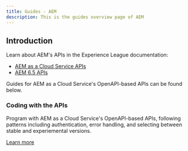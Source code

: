 ```yaml
---
title: Guides - AEM
description: This is the guides overview page of AEM 
---
```


## Introduction

Learn about AEM's APIs in the Experience League documentation:

* [AEM as a Cloud Service APIs](https://experienceleague.adobe.com/docs/experience-manager-cloud-service/content/implementing/developing/reference-materials.html)
* [AEM 6.5 APIs](https://experienceleague.adobe.com/docs/experience-manager-65/developing/introduction/reference-materials.html)

Guides for AEM as a Cloud Service's OpenAPI-based APIs can be found below.

### Coding with the APIs

Program with AEM as a Cloud Service's OpenAPI-based APIs, following patterns including authentication, error handling, and selecting between stable and experiemental versions.

[Learn more](/src/pages/guides/how-to/index.md)

